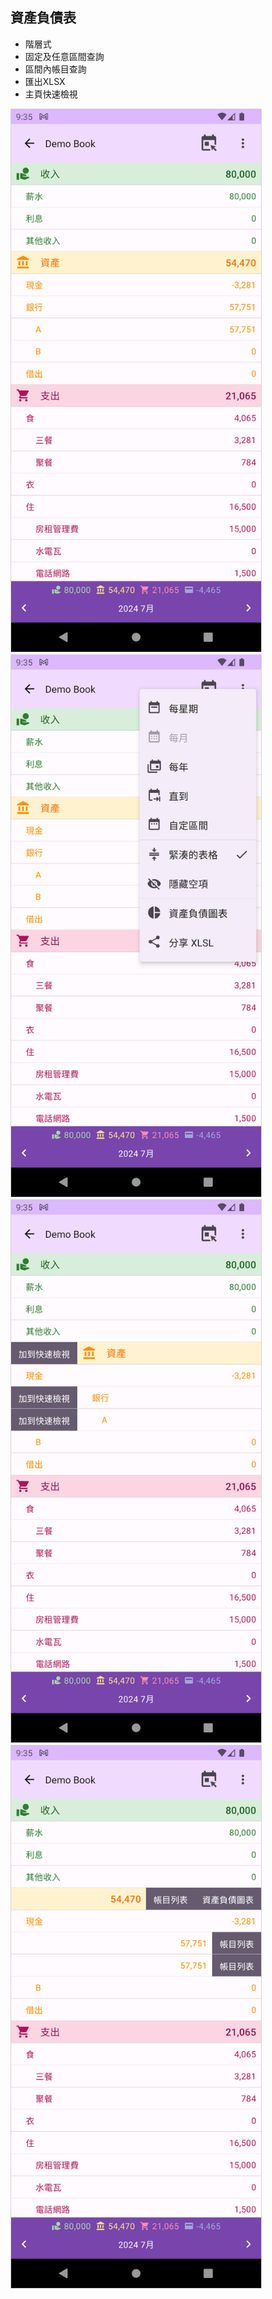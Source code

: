 ## 資產負債表

* 階層式
* 固定及任意區間查詢
* 區間內帳目查詢
* 匯出XLSX
* 主頁快速檢視

<img src="imgs/balancesheet-1.png" style='min-width:400px;width:30vw;text-align:center;border:1px solid lightgray;'>
<img src="imgs/balancesheet-2.png" style='min-width:400px;width:30vw;text-align:center;border:1px solid lightgray;'>
<img src="imgs/balancesheet-3.png" style='min-width:400px;width:30vw;text-align:center;border:1px solid lightgray;'>
<img src="imgs/balancesheet-4.png" style='min-width:400px;width:30vw;text-align:center;border:1px solid lightgray;'>